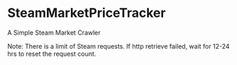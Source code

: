 # SteamMarketPriceTracker
A Simple Steam Market Crawler

Note:
There is a limit of Steam requests.
If http retrieve failed, wait for 12-24 hrs to reset the request count.
